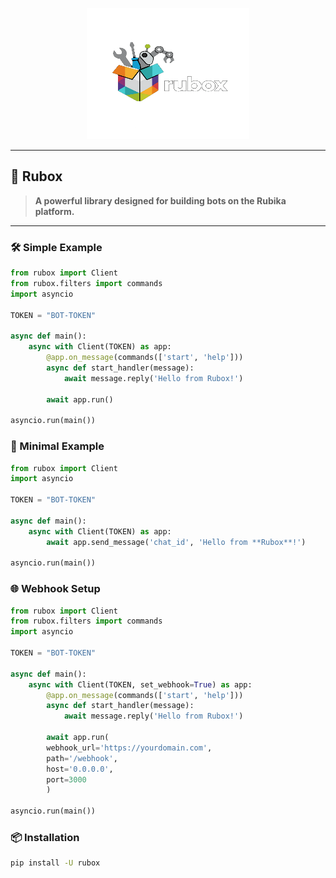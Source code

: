 <p align="center">
  <a href="github.com/belectron13/rubox">
    <img src="https://raw.githubusercontent.com/BELECTRON13/rubox/refs/heads/main/HoshaAI-1%20(1).png" width=260 height=210 alt="Rubox" />
  </a>
</p>

---

## 🔧 Rubox
> **A powerful library designed for building bots on the Rubika platform.**

---

### 🛠 Simple Example
```python
from rubox import Client
from rubox.filters import commands
import asyncio

TOKEN = "BOT-TOKEN"

async def main():
	async with Client(TOKEN) as app:
		@app.on_message(commands(['start', 'help']))
		async def start_handler(message):
			await message.reply('Hello from Rubox!')
			
		await app.run()
		
asyncio.run(main())		
```

### 👾 Minimal Example
```python
from rubox import Client
import asyncio

TOKEN = "BOT-TOKEN"

async def main():
	async with Client(TOKEN) as app:
		await app.send_message('chat_id', 'Hello from **Rubox**!')
		
asyncio.run(main())
```

### 🌐 Webhook Setup
```python
from rubox import Client
from rubox.filters import commands
import asyncio

TOKEN = "BOT-TOKEN"

async def main():
	async with Client(TOKEN, set_webhook=True) as app:
		@app.on_message(commands(['start', 'help']))
		async def start_handler(message):
			await message.reply('Hello from Rubox!')
			
		await app.run(
		webhook_url='https://yourdomain.com',
    	path='/webhook',
    	host='0.0.0.0',
    	port=3000
		)
		
asyncio.run(main())
```

###  📦 Installation
```bash
pip install -U rubox
```











